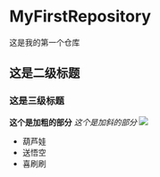 # MyFirstRepository
这是我的第一个仓库
## 这是二级标题
### 这是三级标题
**这个是加粗的部分**
*这个是加斜的部分*
![](C:\Users\lx\Desktop\20200822073145558.jpg)
* 葫芦娃
* 送悟空
* 喜刷刷
